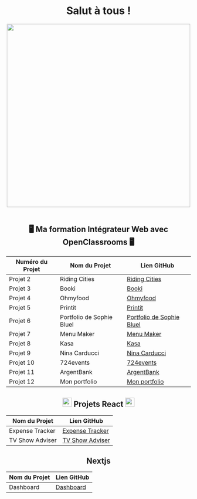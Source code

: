 <h1 align="center">Salut à tous !</h1>
<div align="center">
  <img src="https://user-images.githubusercontent.com/74038190/212748842-9fcbad5b-6173-4175-8a61-521f3dbb7514.gif" width="500">
</div>
<br>
<h2 align="center">🖥 Ma formation Intégrateur Web avec OpenClassrooms 🖥</h2>

| Numéro du Projet | Nom du Projet                         | Lien GitHub                                                   |
|------------------|---------------------------------------|---------------------------------------------------------------|
| Projet 2         | Riding Cities                         | [Riding Cities](https://github.com/Matthieu83600/Riding-Cities)  |
| Projet 3         | Booki                                 | [Booki](https://github.com/Matthieu83600/Booki)          |
| Projet 4         | Ohmyfood                              | [Ohmyfood](https://github.com/Matthieu83600/OhMyFood)       |
| Projet 5         | Printit                               | [Printit](https://github.com/Matthieu83600/Print-It)       |
| Projet 6         | Portfolio de Sophie Bluel             | [Portfolio de Sophie Bluel](https://github.com/Matthieu83600/Portfolio-Sophie-Bluel) |
| Projet 7         | Menu Maker                            | [Menu Maker](https://github.com/Matthieu83600/Menu-Maker)     |
| Projet 8         | Kasa                                  | [Kasa](https://github.com/Matthieu83600/Kasa)           |
| Projet 9         | Nina Carducci                         | [Nina Carducci](https://github.com/Matthieu83600/Nina-Carducci)  |
| Projet 10        | 724events                             | [724events](https://github.com/Matthieu83600/724events)      |
| Projet 11        | ArgentBank                            | [ArgentBank](https://github.com/Matthieu83600/ArgentBank-FrontEnd) |
| Projet 12        | Mon portfolio                         | [Mon portfolio](https://github.com/Matthieu83600/Portfolio)      |

<h2 align="center"><img src="https://user-images.githubusercontent.com/74038190/212257467-871d32b7-e401-42e8-a166-fcfd7baa4c6b.gif" width="25"> Projets React <img src="https://user-images.githubusercontent.com/74038190/212257467-871d32b7-e401-42e8-a166-fcfd7baa4c6b.gif" width="25"></h2>

| Nom du Projet                         | Lien GitHub                                                   |
|---------------------------------------|---------------------------------------------------------------|
| Expense Tracker                       | [Expense Tracker](https://github.com/Matthieu83600/React-expense-tracker) |
| TV Show Adviser                       | [TV Show Adviser](https://github.com/Matthieu83600/TV-Show-Adviser) |                                                |

<h2 align="center"> Nextjs </h2>

| Nom du Projet                         | Lien GitHub                                                   |
|---------------------------------------|---------------------------------------------------------------|
| Dashboard                             | [Dashboard]([https://github.com/Matthieu83600/React-expense-tracker](https://github.com/Matthieu83600/Nextjs-dashboard)) |

